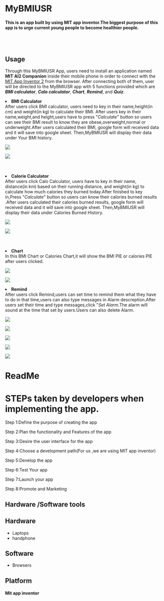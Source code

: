 # **MyBMIUSR**
#### This is an app built by using MIT app inventor.The biggest purpose of this app is to urge current young people to become healthier people.

<br>
<br>

## Usage
Through this MyBMIUSR App, users need to install an application named <b>MIT AI2 Companion</b> inside their mobile phone in order to connect with the [MIT App Inventor 2](http://ai2.appinventor.mit.edu/) from the browser. After connecting both of them, user will be directed to the MyBMIUSR app with 5 functions provided which are <b><i>BMI calculator</i></b>, <b><i>Calo calculator</i></b>, <b><i>Chart</i></b>, <b><i>Remind</i></b>, and <b><i>Quiz</b></i>.

<li><b>BMI Calculator</b></li>
After users click BMI calculator, users need to key in their name,height(in cm) and weight(in kg) to calculate their BMI. After users key in their name,weight,and height,users have to press "<i>Calculate</i>" button so users can see their BMI result to know they are obese,overweight,normal or underweight.After users calculated their BMI, google form will received data and it will save into google sheet. Then,MyBMIUSR will display their data under Your BMI history.
<p align="left">
  <img src="Example1.png">
</p>
<p align="left">
  <img src="Example2.png">
</p>


<br />
<br />
<li><b>Calorie Calculator</b></li>
After users click Calo Calculator, users have to key in their name, distance(in km) based on their running distance, and weight(in kg) to calculate how much calories they burned today.After finished to key in,Press "<i>Calculate</i>"  button so users can know their calories burned results .After users calculated their calories burned results, google form will received data and it will save into google sheet. Then,MyBMIUSR will display their data under Calories Burned History.
<p align="left">
  <img src="Example3.png">
</p>
<p align="left">
  <img src="Example4.png">
</p>

<br />
<br />
<li><b>Chart</b></li>
In this BMI Chart or Calories Chart,it will show the BMI PIE or calories PIE after users clicked.
<p align="left">
  <img src="Example5.png">
</p>
<p align="left">
  <img src="Example6.png">
</p>
<li><b>Remind</b></li>
After users click Remind,users can set time to remind them what they have to do in that time,users can also type messages in Alarm descreption.After users set their time and type messages,click "<i>Set Alarm</i>.The alarm will sound at the time that set by users.Users can also delete Alarm.
<p align="left">
  <img src="Example7.png">
</p>
<p align="left">
  <img src="Example8.png">
</p>
<p align="left">
  <img src="Example11.png">
</p>
<p align="left">
  <img src="Example9.png">
</p>
<p align="left">
  <img src="Example10.png">
</p>




# ReadMe

# STEPs taken by developers when implementing the app.
  
Step 1:Define the purpose of creating the app
  
Step 2:Plan the functionality and Features of the app

Step 3:Desire the user interface for the app

Step 4:Choose a development path(For us ,we are using MIT app inventor)

Step 5:Develop the app

Step 6:Test Your app

Step 7:Launch your app

Step 8:Promote and Marketing


## Hardware /Software tools 

## Hardware
- Laptops
- handphone

## Software 
- Browsers 

## Platform 
#### Mit app inventor
